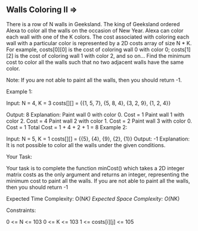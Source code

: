 Walls Coloring II =>
----------------- 



There is a row of N walls in Geeksland. The king of Geeksland ordered Alexa to color all the walls on the occasion of New Year. Alexa can color each wall with one of the K colors. The cost associated with coloring each wall with a particular color is represented by a 2D costs array of size N * K. For example, costs[0][0] is the cost of coloring wall 0 with color 0; costs[1][2] is the cost of coloring wall 1 with color 2, and so on... Find the minimum cost to color all the walls such that no two adjacent walls have the same color.

Note: If you are not able to paint all the walls, then you should return -1.

Example 1:

Input:
N = 4, K = 3
costs[][] = {{1, 5, 7},
             {5, 8, 4},
             {3, 2, 9},
             {1, 2, 4}}

Output:
8
Explanation:
Paint wall 0 with color 0. Cost = 1
Paint wall 1 with color 2. Cost = 4
Paint wall 2 with color 1. Cost = 2
Paint wall 3 with color 0. Cost = 1
Total Cost = 1 + 4 + 2 + 1 = 8
Example 2:

Input:
N = 5, K = 1
costs[][] = {{5},
             {4},
             {9},
             {2},
             {1}}
Output:
-1
Explanation:
It is not possible to color all the walls under the given conditions.


Your Task:

Your task is to complete the function minCost() which takes a 2D integer matrix costs as the only argument and returns an integer, representing the minimum cost to paint all the walls. If you are not able to paint all the walls, then you should return -1

Expected Time Complexity: O(N*K)
Expected Space Complexity: O(N*K)

Constraints:

0 <= N <= 103
0 <= K <= 103
1 <= costs[i][j] <= 105
 

